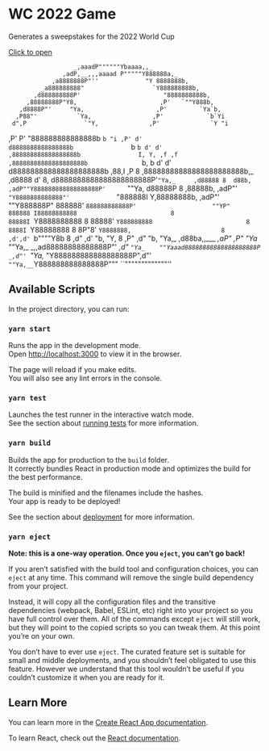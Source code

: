 # WC 2022 Game

Generates a sweepstakes for the 2022 World Cup

[Click to open](https://tom-lohan.github.io/wc-game)



                      _,aaadP""""""Ybaaaa,,_
                   ,adP,__,,,aaaad P"""""Y888888a,_
                ,a8888888P"''             "Y 8888888b,
             _a888888888"                   `Y888888888b,
           ,d888888888P'                       "8888888888b,
         ,88888888P"Y8,                       ,P'   `""Y888b,
       ,d8888P"'     "Ya,                    ,P'         `Ya`b,
      ,P88"'           `Ya,                 ,P'            `b`Yi
     d",P                `"Y,              ,P'              `Y "i
   ,P' P'                   "888888888888888b                `b "i
  ,P' d'                    d8888888888888888b                `b `b
  d' d'                    ,888888888888888888b                I, Y,
 ,f ,f                    ,88888888888888888888b               `b, b
 d' d'                    d888888888888888888888b              ,88,I
,P  8                    ,88888888888888888888888b,_          ,d8888
d'  8,                   d8888888888888888888888P'`"Ya,_     ,d88888
8  d88b,             ,adP""Y888888888888888888P'      `""Ya, d88888P
8 ,88888b,       ,adP"'     `"Y8888888888888"'             `"888888I
Y,88888888b, ,adP"'             ""Y888888P"                  888888'
`888888888888P'                     ""YP"                    888888
 I88888888888                          8                     88888I
 `Y8888888888                          8                     88888'
  `Y888888888                          8                     8888I
   `Y88888888                          8                     8P"8'
    `Y8888888,                         8                   ,d',d'
     `b""""Y8b                         8                 ,d" ,d'
       "b,   "Y,                       8               ,P" ,d"
         "b,   "Ya,_                 ,d88ba,,___   _,aP" ,P"
           "Ya_   ""Ya,_       _,,ad88888888888888P"' _,d"
             `"Ya_    ""Yaaad88888888888888888888P _,d"'
                 `"Ya,_     "Y888888888888888888P",d"'
                    `""Ya,__`Y888888888888888P"""
                         ``"""""""""""""''




## Available Scripts

In the project directory, you can run:

### `yarn start`

Runs the app in the development mode.\
Open [http://localhost:3000](http://localhost:3000) to view it in the browser.

The page will reload if you make edits.\
You will also see any lint errors in the console.

### `yarn test`

Launches the test runner in the interactive watch mode.\
See the section about [running tests](https://facebook.github.io/create-react-app/docs/running-tests) for more information.

### `yarn build`

Builds the app for production to the `build` folder.\
It correctly bundles React in production mode and optimizes the build for the best performance.

The build is minified and the filenames include the hashes.\
Your app is ready to be deployed!

See the section about [deployment](https://facebook.github.io/create-react-app/docs/deployment) for more information.

### `yarn eject`

**Note: this is a one-way operation. Once you `eject`, you can’t go back!**

If you aren’t satisfied with the build tool and configuration choices, you can `eject` at any time. This command will remove the single build dependency from your project.

Instead, it will copy all the configuration files and the transitive dependencies (webpack, Babel, ESLint, etc) right into your project so you have full control over them. All of the commands except `eject` will still work, but they will point to the copied scripts so you can tweak them. At this point you’re on your own.

You don’t have to ever use `eject`. The curated feature set is suitable for small and middle deployments, and you shouldn’t feel obligated to use this feature. However we understand that this tool wouldn’t be useful if you couldn’t customize it when you are ready for it.

## Learn More

You can learn more in the [Create React App documentation](https://facebook.github.io/create-react-app/docs/getting-started).

To learn React, check out the [React documentation](https://reactjs.org/).
